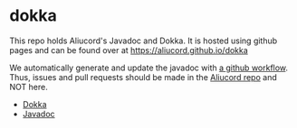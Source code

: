 # dokka

This repo holds Aliucord's Javadoc and Dokka. It is hosted using github pages and can be found over at https://aliucord.github.io/dokka

We automatically generate and update the javadoc with [a github workflow](https://github.com/Aliucord/Aliucord/blob/main/.github/workflows/generate-dokka.yml). 
Thus, issues and pull requests should be made in the [Aliucord repo](https://github.com/Aliucord/Aliucord) and NOT here.

- [Dokka](https://aliucord.github.io/dokka/dokka)
- [Javadoc](https://aliucord.github.io/dokka/javadoc)
